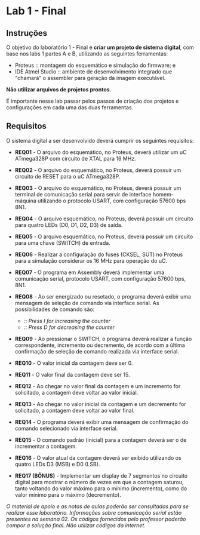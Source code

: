 # Lab 1 - Final

## Instruções

O objetivo do laboratório 1 - Final é **criar um projeto de sistema digital**, com base nos labs 1 partes A e B, utilizando as seguintes ferramentas:
- Proteus :: montagem do esquemático e simulação do firmware; e
- IDE Atmel Studio :: ambiente de desenvolvimento integrado que "chamará" o assembler para geração da imagem executável.

**Não utilizar arquivos de projetos prontos.**

É importante nesse lab passar pelos passos de criação dos projetos e configurações em cada uma das duas ferramentas.

## Requisitos

O sistema digital a ser desenvolvido deverá cumprir os seguintes requisitos:

- **REQ01** - O arquivo do esquemático, no Proteus, deverá utilizar um uC ATmega328P com circuito de XTAL para 16 MHz.
- **REQ02** - O arquivo do esquemático, no Proteus, deverá possuir um circuito de RESET para o uC ATmega328P.
- **REQ03** - O arquivo do esquemático, no Proteus, deverá possuir um terminal de comunicação serial para servir de interface homem-máquina utilizando o protocolo USART, com configuração 57600 bps 8N1.

- **REQ04** - O arquivo esquemático, no Proteus, deverá possuir um circuito para quatro LEDs (D0, D1, D2, D3) de saída.

- **REQ05** - O arquivo esquemático, no Proteus, deverá possuir um circuito para uma chave (SWITCH) de entrada.

- **REQ06** - Realizar a configuração do fuses (CKSEL, SUT) no Proteus para a simulação considerar os 16 MHz para operação do uC.

- **REQ07** - O programa em Assembly deverá implementar uma comunicação serial, protocolo USART, com configuração 57600 bps, 8N1.

- **REQ08** - Ao ser energizado ou resetado, o programa deverá exibir uma mensagem de seleção de comando via interface serial. As possibilidades de comando são:
    - *:: Press I for increasing the counter*
    - *:: Press D for decreasing the counter*

- **REQ09** - Ao pressionar o SWITCH, o programa deverá realizar a função correspondente, incremento ou decremento, de acordo com a última confirmação de seleção de comando realizada via interface serial.

- **REQ10** - O valor inicial da contagem deve ser 0.

- **REQ11** - O valor final da contagem deve ser 15.

- **REQ12** - Ao chegar no valor final da contagem e um incremento for solicitado, a contagem deve voltar ao valor inicial.

- **REQ13** - Ao chegar no valor inicial da contagem e um decremento for solicitado, a contagem deve voltar ao valor final.

- **REQ14** - O programa deverá exibir uma mensagem de confirmação do comando selecionado via interface serial.

- **REQ15** - O comando padrão (inicial) para a contagem deverá ser o de incrementar a contagem.

- **REQ16** - O valor atual da contagem deverá ser exibido utilizando os quatro LEDs D3 (MSB) e D0 (LSB).

- **REQ17 (BÔNUS)** - Implementar um display de 7 segmentos no circuito digital para mostrar o número de vezes em que a contagem saturou, tanto voltando do valor máximo para o mínimo (incremento), como do valor mínimo para o máximo (decremento).

*O material de apoio e as notas de aulas poderão ser consultadas para se realizar esse laboratório. Informações sobre comunicação serial estão presentes na semana 02. Os códigos fornecidos pelo professor poderão compor a solução final. Não utilizar códigos da internet.*